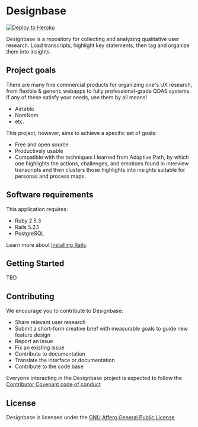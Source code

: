 # Designbase

[![Deploy to Heroku](https://www.herokucdn.com/deploy/button.png)](https://heroku.com/deploy)

Designbase is a repository for collecting and analyzing qualitative user
research. Load transcripts, highlight key statements, then tag and organize
them into insights.

## Project goals

There are many fine commercial products for organizing one's UX research,
from flexible & generic webapps to fully professional-grade QDAS systems.
If any of these satisfy your needs, use them by all means!

* Airtable
* NomNom
* etc.

This project, however, aims to achieve a specific set of goals:

* Free and open source
* Productively usable
* Compatible with the techniques I learned from Adaptive Path, by which one highlights the actions, challenges, and emotions found in interview transcripts and then clusters those highlights into insights suitable for personas and process maps.

## Software requirements

This application requires:

- Ruby 2.5.3
- Rails 5.2.1
- PostgreSQL

Learn more about [Installing Rails](http://railsapps.github.io/installing-rails.html).

Getting Started
---------------

TBD

Contributing
------------

We encourage you to contribute to Designbase:

* Share relevant user research
* Submit a short-form creative brief with measurable goals to guide new feature design
* Report an issue
* Fix an existing issue
* Contribute to documentation
* Translate the interface or documentation
* Contribute to the code base

Everyone interacting in the Designbase project is expected to follow the [Contributor Covenant code of conduct](https://www.contributor-covenant.org/version/1/4/code-of-conduct)

License
-------

Designbase is licensed under the [GNU Affero General Public License](https://github.com/jabbett/designbase/blob/master/LICENSE)
